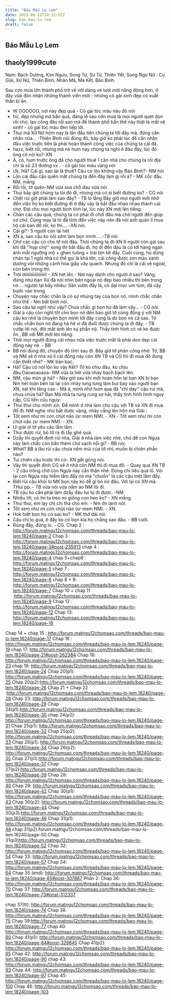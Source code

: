 ```yaml
---
title: "Bảo Mẫu Lọ Lem"
date: 2025-06-12T14:32:52Z
slug: bao-mau-lo-lem
draft: false
---
```


## Bảo Mẫu Lọ Lem

## thaoly1999cute

Nam: Bạch Dương, Kim Ngưu, Song Tử, Sư Tử, Thiên Yết, Song Ngư
Nữ : Cự Giải, Xữ Nữ, Thiên Bình, Nhân Mã, Ma Kết, Bảo Bình.
 
Sau cơn mưa lớn thành phố trở về với dáng vẻ tươi mới năng động hơn, ở đây vừa đón nhận những thành viên mới - những cô gái xinh đẹp có xuất thân bí ẩn.
- W OOOOOO, nơi này đẹp quá - Cô gái tóc màu nâu đỏ nói
- hừ, đẹp nhưng mà bẩn quá, đáng lẽ sau cơn mưa là mọi người quét dọn rồi chứ, lao công đâu rồi sao mà để thành phố bẩn thế này thật là mất vệ sinh! - cô gái tóc màu đen tiếp lời.
- Thui mà Xữ Nữ hôm nay là lần đầu tiên chúng ta tới đây mà, đừng cằn nhằn nữa...
-Thiên Bình nói đúng đó, bây giờ ko phải lúc để cằn nhằn đâu việc trước tiên là phải hoàn thành công việc của chúng ta cái đã.
- hazz, biết rồi, nhưng mà nè hum nay chúng ta nghĩ ở đâu đây, lúc đó ông có nói ko?-XN
- À, có, hum trước ông đã cho người thuê 1 căn nhà cho chúng ta rồi địa chỉ là số 23 đường xx . - cô gái tóc màu vàng nói
- Ưk, Hả? Cái gì, sao lại là thuê? Cậu có lộn không vậy Bảo Bình?- NM hỏi
- Lộn cái đầu cậu quên mất chúng ta đến đây làm gì rồi à? - MK cốc đầu NM, mắng
- Rồi rồi, tớ quên-NM vừa xoa chỗ đau vừa nói
- Thui bây giờ chúng ta tói đó đi, nhưng mà có ai biết đường ko? - CG nói
- Chết rùi giờ phải làm sao đây? - TB lo lắng
Bấy giờ mọi người mới nhớ đến việc họ ko biết đường đi ở đây vậy là bắt đầu nhao nhao thành cái chợ. Đợi cho mọi người bình tĩnh lại, lúc này XN mới lên tiếng:
- Chán các cậu quá, chúng ta có phải đi chơi đâu mà chờ người đến giúp cơ chứ. Cũng may là tó đã tính đến việc này nên đã nói anh quản lí mua hộ cái bản đồ rồi, ko thì.....-XN nói.
- Cái gì?- 5 người còn lại hét
- XN à, sao cậu ko nói sớm làm bọn mình.....-TB nói
- Chớ các cậu có cho tớ nói đâu. Thôi chúng ta đi-XN
6 người còn gái sau khi đã ''họp chợ'' xong thì bắt đầu đi, họ đi đến đau là có tới hàng ngàn ánh mắt ngưỡng mộ + ghen tuông + trái tim tới đấy.
Cuối cùng, họ dừng chân tại 1 ngôi nhà có thể gọi là khá lớn, cái cổng được sơn màu xanh dương vói những cành hoa giấy vây quanh. Nhưng đó chỉ là cái vẻ ngoài, còn bên trong thì:
- Trời ơiiiiiiiiiiiiiiiiiii! - XN hét lên - Nơi này dành cho người ở sao?
Vâng, đúng như bạn Xử đã nói nhìn bên ngoài nó đẹp bao nhiêu thì bên trong nó ... ngược lại bấy nhiêu: Sân vườn đầy lá, cỏ dại mọc um tùm, đã vậy bước vào trong
- Chuyện này chắc chắn là có sự nhúng tay của bọn nó, mình chắc chắn như thế - Nm bất bình nói.
- Sao cậu lại nghĩ như vậy? Chưa chắc gì bọn họ đã làm vậy... - CG nói.
- Giải à cậu còn nghĩ tốt cho bọn nó đến bao giờ tớ cũng đồng ý với NM cậu ko nhớ là chuyện bọn mình tới đây cũng là do bọn nó cả sao. Tớ chắc chắn bọn nó đang hả hê vì đã đuổi được chúng ta đi đấy. - TB cướp lời nói, đôi mắt ánh lên sự phẫn nộ.
Thấy tình hình có vẻ ko được ổn , BB với MK mới lên tiếng:
- Thôi mọi người đừng cãi nhau nữa việc trước mắt là phải don dẹp cái đống này nè. - BB
- BB nói đúng đó, chuyện đó tính sau đi. Bây giờ tớ phân công nhé: Tớ, BB và NM sẽ ở nhà xử lí cái đống này còn XN TB và CG thì đi mua đô dùng cần thiết nhé? - MK bàn bạc.
- Hả? Cậu có nói lộn ko vậy Kết? Tớ ko chịu đâu, ko chịu đâu.Oaoaoaoaoa- NM vừa la hét vừa nhảy bạch bạch lên.
- NM, cậu mún gì hả? - Nãy giờ sau khi mới hoàn hồn lại bạn XN bị bạn Nm hét toán bên tai lại còn nhảy lung tung làm bụi bay vào người bạn XN, sát khí tăng cao - Mã à, mình nhớ hum qua đã "chỉ dạy'' cậu rùi mà, chưa chừa hả?
Bạn Mã nhà ta rung rung sợ hãi, thấy tình hình hình nguy cấp, CG liền cứu nguy:
- Thui thui cho mình xin. Để mình ở nhà làm cho cậu với TB và XN đi mua đồ đi.
NM nghe như bắt được vàng, nhảy cẫng lên hôn má Giải :
- Tốt xem như mi còn chút não (sr mem NM). - XN.- Tốt xem như mi còn chút não (sr mem NM). - XN.
- Ui giải ơi tớ yêu cậu lắm lắm .
- Thui được rùi, bỏ tớ ra đi tấy ghê quá.
- Dzẫy thì quyết định rùi nha, Giải ở nhà làm việc nhé, chứ để con Ngựa này làm chắc còn bẩn thêm chứ sạch nỗi gì? - BB nói.
- What? BB à lâu rùi cậu chưa nếm mùi của tớ nhỉ, muốn bị chiên phần nào?
- Tui chiên cậu trước thì có- XN gắt gỏng nói.
- Vậy thì quyết định CG sẽ ở nhà còn NM thì đi mua đồ. - Quay qua XN TB - 2 cậu trông chờ con Ngựa này cẩn thận nhé. Đừng chi tiêu quá lố. Vói lại con Ngựa này hiểm lắm đấy nó mà "chuồn" là các cậu mệt lắm đấy.
- Biết rùi cậu khỏi lo MK bọn này ko dễ gì bỏ nó đâu. Với lại có XN mà. THui pp. - TB vừa nói vừa nắm áo NM lôi đi.
- TB cậu ko cần phải làm dzẫy đâu tui tự đi được. -NM
- Nhiều lời, có tin ta treo mi giống con heo ko? - XN mắng.
- Thui thui, em lạy chị chị tha cho em. - Nm ớn lạnh nói.
- Tốt xem như mi còn chút não (sr mem NM). - XN.
- Hok biết bọn họ có sao ko? - MK thở dài nói.
- Cậu chỉ lo quá, ở đây ko có bọn kia họ chẳng sao đâu. - BB cười.
- Đúng đấy, đừng lo. - CG.
Chap 2 : http://forum.matngu12chomsao.com/threads/bao-mau-lo-lem.18240/page-2
Chap 3 : http://forum.matngu12chomsao.com/threads/bao-mau-lo-lem.18240/page-3#post-235913
chap 4 : http://forum.matngu12chomsao.com/threads/bao-mau-lo-lem.18240/page-4
chap 5+chap6 : http://forum.matngu12chomsao.com/threads/bao-mau-lo-lem.18240/page-5
chap 7 : http://forum.matngu12chomsao.com/threads/bao-mau-lo-lem.18240/page-6
chap 8 + 9: http://forum.matngu12chomsao.com/threads/bao-mau-lo-lem.18240/page-7
Chap 10 + chap 11 :http://forum.matngu12chomsao.com/threads/bao-mau-lo-lem.18240/page-9
Chap 12 : http://forum.matngu12chomsao.com/threads/bao-mau-lo-lem.18240/page-12
Chap 13: http://forum.matngu12chomsao.com/threads/bao-mau-lo-lem.18240/page-16 
 
 
Chap 14 + chap 15 : http://forum.matngu12chomsao.com/threads/bao-mau-lo-lem.18240/page-17 
Chap 16 : http://forum.matngu12chomsao.com/threads/bao-mau-lo-lem.18240/page-19 
chap 17: http://forum.matngu12chomsao.com/threads/bao-mau-lo-lem.18240/page-21#post-262384 
Chap 18: http://forum.matngu12chomsao.com/threads/bao-mau-lo-lem.18240/page-23 
chap 19: http://forum.matngu12chomsao.com/threads/bao-mau-lo-lem.18240/page-24 
Chap 20(p1): http://forum.matngu12chomsao.com/threads/bao-mau-lo-lem.18240/page-25 
Chap 20(p2):http://forum.matngu12chomsao.com/threads/bao-mau-lo-lem.18240/page-26 
Chap 21 + Chap 22 :http://forum.matngu12chomsao.com/threads/bao-mau-lo-lem.18240/page-28 
Chap 23: http://forum.matngu12chomsao.com/threads/bao-mau-lo-lem.18240/page-29
Chap 24(p1):http://forum.matngu12chomsao.com/threads/bao-mau-lo-lem.18240/page-30
chap 24(p2): http://forum.matngu12chomsao.com/threads/bao-mau-lo-lem.18240/page-31 
Chap 25(p1): http://forum.matngu12chomsao.com/threads/bao-mau-lo-lem.18240/page-32 
Chap 25(p2): http://forum.matngu12chomsao.com/threads/bao-mau-lo-lem.18240/page-33
Chap 26(p1): http://forum.matngu12chomsao.com/threads/bao-mau-lo-lem.18240/page-34
Chap 26(p2): http://forum.matngu12chomsao.com/threads/bao-mau-lo-lem.18240/page-35 
Chap 27(p1):http://forum.matngu12chomsao.com/threads/bao-mau-lo-lem.18240/page-37
Chap 27(p2):http://forum.matngu12chomsao.com/threads/bao-mau-lo-lem.18240/page-39 
Chap 28: http://forum.matngu12chomsao.com/threads/bao-mau-lo-lem.18240/page-40 
Chap 29: http://forum.matngu12chomsao.com/threads/bao-mau-lo-lem.18240/page-42 
Chap 30(p1): http://forum.matngu12chomsao.com/threads/bao-mau-lo-lem.18240/page-43 
Chap 30(p2): http://forum.matngu12chomsao.com/threads/bao-mau-lo-lem.18240/page-44 
Chap 30(p3):http://forum.matngu12chomsao.com/threads/bao-mau-lo-lem.18240/page-46 
Chap 31(p1): http://forum.matngu12chomsao.com/threads/bao-mau-lo-lem.18240/page-48
chap 31(p2):forum.matngu12chomsao.com/threads/bao-mau-lo-lem.18240/page-50 
Chap 31(p3)http://forum.matngu12chomsao.com/threads/bao-mau-lo-lem.18240/page-52 
Chap 32: http://forum.matngu12chomsao.com/threads/bao-mau-lo-lem.18240/page-54 
Chap 33: http://forum.matngu12chomsao.com/threads/bao-mau-lo-lem.18240/page-57
 Chap 34: http://forum.matngu12chomsao.com/threads/bao-mau-lo-lem.18240/page-64 
Chap 35 (end): http://forum.matngu12chomsao.com/threads/bao-mau-lo-lem.18240/page-65#post-307867 
Phần 2:
Chap 36: http://forum.matngu12chomsao.com/threads/bao-mau-lo-lem.18240/page-70 
Chap 37: http://forum.matngu12chomsao.com/threads/bao-mau-lo-lem.18240/page-73#post-312337 
 
chap 37(tt): http://forum.matngu12chomsao.com/threads/bao-mau-lo-lem.18240/page-74
 Chap 38: http://forum.matngu12chomsao.com/threads/bao-mau-lo-lem.18240/page-75 
Chap 39:http://forum.matngu12chomsao.com/threads/bao-mau-lo-lem.18240/page-77
chap 40: http://forum.matngu12chomsao.com/threads/bao-mau-lo-lem.18240/page-80 
Chap 41(p1): http://forum.matngu12chomsao.com/threads/bao-mau-lo-lem.18240/page-84#post-329845 
Chap 41(p2): http://forum.matngu12chomsao.com/threads/bao-mau-lo-lem.18240/page-85 
Chap 42: http://forum.matngu12chomsao.com/threads/bao-mau-lo-lem.18240/page-90 
chap 43: http://forum.matngu12chomsao.com/threads/bao-mau-lo-lem.18240/page-93
Chap 44: http://forum.matngu12chomsao.com/threads/bao-mau-lo-lem.18240/page-97 
Chap 45: http://forum.matngu12chomsao.com/threads/bao-mau-lo-lem.18240/page-100 
Chap 46: http://forum.matngu12chomsao.com/threads/bao-mau-lo-lem.18240/page-103